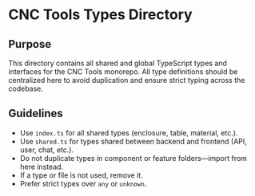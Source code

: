 # CNC Tools Types Directory

## Purpose

This directory contains all shared and global TypeScript types and interfaces for the CNC Tools monorepo. All type definitions should be centralized here to avoid duplication and ensure strict typing across the codebase.

## Guidelines

- Use `index.ts` for all shared types (enclosure, table, material, etc.).
- Use `shared.ts` for types shared between backend and frontend (API, user, chat, etc.).
- Do not duplicate types in component or feature folders—import from here instead.
- If a type or file is not used, remove it.
- Prefer strict types over `any` or `unknown`.
